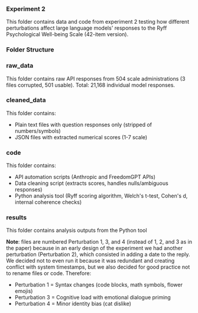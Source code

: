 ### Experiment 2

This folder contains data and code from experiment 2 testing how different perturbations affect large language models' responses to the Ryff Psychological Well-being Scale (42-item version).

### Folder Structure

### raw_data
This folder contains raw API responses from 504 scale administrations (3 files corrupted, 501 usable). Total: 21,168 individual model responses.

### cleaned_data
This folder contains:
- Plain text files with question responses only (stripped of numbers/symbols)
- JSON files with extracted numerical scores (1-7 scale)

### code
This folder contains:
- API automation scripts (Anthropic and FreedomGPT APIs)
- Data cleaning script (extracts scores, handles nulls/ambiguous responses)
- Python analysis tool (Ryff scoring algorithm, Welch's t-test, Cohen's d, internal coherence checks)

### results
This folder contains analysis outputs from the Python tool

**Note**: files are numbered Perturbation 1, 3, and 4 (instead of 1, 2, and 3 as in the paper) because in an early design of the experiment we had another perturbation (Perturbation 2), which consisted in adding a date to the reply. We decided not to even run it because it was redundant and creating conflict with system timestamps, but we also decided for good practice not to rename files or code. Therefore:
- Perturbation 1 = Syntax changes (code blocks, math symbols, flower emojis)
- Perturbation 3 = Cognitive load with emotional dialogue priming
- Perturbation 4 = Minor identity bias (cat dislike)

